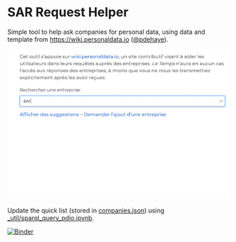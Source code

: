 # SAR Request Helper

Simple tool to help ask companies for personal data, using data and template from https://wiki.personaldata.io ([@pdehaye](https://github.com/pdehaye)).

![Screen record](screen_rec.gif)

Update the quick list (stored in [companies.json](data/companies.json)) using [\_util/sparql_query_pdio.ipynb](_util/sparql_query_pdio.ipynb).


[![Binder](https://mybinder.org/badge_logo.svg)](https://mybinder.org/v2/gh/labsletemps/sar-request-helper/master?filepath=sparql_query_pdio.ipynb)
